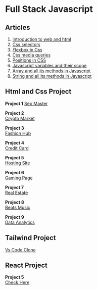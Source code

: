 # Full Stack Javascript

## Articles
1. [Introduction to web and html](https://ajaychauhan.hashnode.dev/introduction-to-web-and-html)
2. [Css selectors](https://ajaychauhan.hashnode.dev/css-selectors)
3. [Flexbox in Css](https://ajaychauhan.hashnode.dev/flexbox-in-css)
4. [Css media queries](https://ajaychauhan.hashnode.dev/css-media-queries)
5. [Positions in CSS](https://ajaychauhan.hashnode.dev/positions-in-css-1)
6. [Javascript variables and their scope](https://ajaychauhan.hashnode.dev/javascript-variable-and-their-scope)
7. [Array and all its methods in Javascript](https://ajaychauhan.hashnode.dev/array-and-all-its-methods-in-javascript)
8. [String and all its methods in Javascript](https://ajaychauhan.hashnode.dev/string-and-its-methods-in-javascript)


## Html and Css Project
**Project 1** 
[Seo Master](https://seo-masterr.netlify.app/)

**Project 2** <br/>
[Crypto Market](https://kryptomarkett.netlify.app/)

**Project 3** <br/>
[Fashion Hub](https://style-trending.netlify.app/)

**Project 4** <br/>
[Credit Card](https://card-page-01.netlify.app/)

**Project 5** <br/>
[Hosting Site](https://hosting-site-landing.netlify.app/)

**Project 6** <br/>
[Gaming Page](https://gaming-pagee.netlify.app/)

**Project 7** <br/>
[Real Estate](https://real-estate-page1.netlify.app/)

**Project 8** <br/>
[Beats Music](https://beats-landing-page-01.netlify.app/)

**Project 9** <br/>
[Data Analytics](https://data-analytics-page.netlify.app/)

## Tailwind Project

[Vs Code Clone](./Projects/Project%204%20%20vscode/README.md)
## React Project

**Project 5**<br/>
[Check Here](./React/firstapp#readme)
